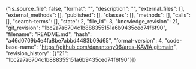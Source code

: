 {"is_source_file": false, "format": "", "description": "", "external_files": [], "external_methods": [], "published": [], "classes": [], "methods": [], "calls": [], "search-terms": [], "state": 2, "file_id": 3, "knowledge_revision": 21, "git_revision": "1bc2a7a6704c1b888355151a6b9435ced74f6f90", "filename": "README.md", "hash": "a46d0709b4e4fa8be7abbd4483b09d65", "format-version": 4, "code-base-name": "https://github.com/danantony06/ares-KAVIA.git:main", "revision_history": [{"21": "1bc2a7a6704c1b888355151a6b9435ced74f6f90"}]}